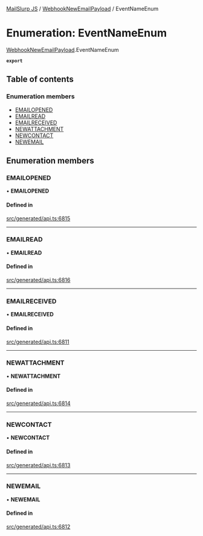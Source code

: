 [MailSlurp JS](../README.md) / [WebhookNewEmailPayload](../modules/WebhookNewEmailPayload.md) / EventNameEnum

# Enumeration: EventNameEnum

[WebhookNewEmailPayload](../modules/WebhookNewEmailPayload.md).EventNameEnum

**`export`**

## Table of contents

### Enumeration members

- [EMAILOPENED](WebhookNewEmailPayload.EventNameEnum.md#emailopened)
- [EMAILREAD](WebhookNewEmailPayload.EventNameEnum.md#emailread)
- [EMAILRECEIVED](WebhookNewEmailPayload.EventNameEnum.md#emailreceived)
- [NEWATTACHMENT](WebhookNewEmailPayload.EventNameEnum.md#newattachment)
- [NEWCONTACT](WebhookNewEmailPayload.EventNameEnum.md#newcontact)
- [NEWEMAIL](WebhookNewEmailPayload.EventNameEnum.md#newemail)

## Enumeration members

### EMAILOPENED

• **EMAILOPENED**

#### Defined in

[src/generated/api.ts:6815](https://github.com/mailslurp/mailslurp-client/blob/5523864/src/generated/api.ts#L6815)

___

### EMAILREAD

• **EMAILREAD**

#### Defined in

[src/generated/api.ts:6816](https://github.com/mailslurp/mailslurp-client/blob/5523864/src/generated/api.ts#L6816)

___

### EMAILRECEIVED

• **EMAILRECEIVED**

#### Defined in

[src/generated/api.ts:6811](https://github.com/mailslurp/mailslurp-client/blob/5523864/src/generated/api.ts#L6811)

___

### NEWATTACHMENT

• **NEWATTACHMENT**

#### Defined in

[src/generated/api.ts:6814](https://github.com/mailslurp/mailslurp-client/blob/5523864/src/generated/api.ts#L6814)

___

### NEWCONTACT

• **NEWCONTACT**

#### Defined in

[src/generated/api.ts:6813](https://github.com/mailslurp/mailslurp-client/blob/5523864/src/generated/api.ts#L6813)

___

### NEWEMAIL

• **NEWEMAIL**

#### Defined in

[src/generated/api.ts:6812](https://github.com/mailslurp/mailslurp-client/blob/5523864/src/generated/api.ts#L6812)
